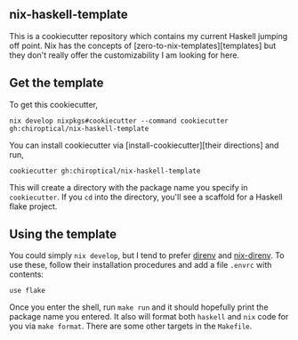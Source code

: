nix-haskell-template
---

This is a cookiecutter repository which contains my current Haskell jumping
off point. Nix has the concepts of [zero-to-nix-templates][templates] but they
don't really offer the customizability I am looking for here.

## Get the template

To get this cookiecutter,

```shell
nix develop nixpkgs#cookiecutter --command cookiecutter gh:chiroptical/nix-haskell-template
```

You can install cookiecutter via [install-cookiecutter][their directions] and run,

```shell
cookiecutter gh:chiroptical/nix-haskell-template
```

This will create a directory with the package name you specify in
`cookiecutter`. If you `cd` into the directory, you'll see a scaffold for a
Haskell flake project.

## Using the template

You could simply `nix develop`, but I tend to prefer [direnv][direnv] and
[nix-direnv][nix-direnv]. To use these, follow their installation procedures
and add a file `.envrc` with contents:

```
use flake
```

Once you enter the shell, run `make run` and it should hopefully print the
package name you entered. It also will format both `haskell` and `nix` code for
you via `make format`. There are some other targets in the `Makefile`.

[zero-to-nix-templates]: https://zero-to-nix.com/concepts/flakes#templates
[install-cookiecutter]: https://cookiecutter.readthedocs.io/en/stable/installation.html#install-cookiecutter
[direnv]: https://direnv.net
[nix-direnv]: https://github.com/nix-community/nix-direnv
